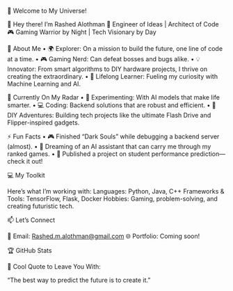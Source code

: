 🌌 Welcome to My Universe!

👋 Hey there! I’m Rashed Alothman
🔧 Engineer of Ideas | Architect of Code
🎮 Gaming Warrior by Night | Tech Visionary by Day

🌟 About Me
	•	🌍 Explorer: On a mission to build the future, one line of code at a time.
	•	🎮 Gaming Nerd: Can defeat bosses and bugs alike.
	•	💡 Innovator: From smart algorithms to DIY hardware projects, I thrive on creating the extraordinary.
	•	🧠 Lifelong Learner: Fueling my curiosity with Machine Learning and AI.

🔭 Currently On My Radar
	•	🧪 Experimenting: With AI models that make life smarter.
	•	💻 Coding: Backend solutions that are robust and efficient.
	•	🚗 DIY Adventures: Building tech projects like the ultimate Flash Drive and Flipper-inspired gadgets.

⚡️ Fun Facts
	•	🎮 Finished “Dark Souls” while debugging a backend server (almost).
	•	🚀 Dreaming of an AI assistant that can carry me through my ranked games.
	•	📖 Published a project on student performance prediction—check it out!

💻 My Toolkit

Here’s what I’m working with:
Languages: Python, Java, C++
Frameworks & Tools: TensorFlow, Flask, Docker
Hobbies: Gaming, problem-solving, and creating futuristic tech.

📫 Let’s Connect

📧 Email: Rashed.m.alothman@gmail.com
🌐 Portfolio: Coming soon!

🏆 GitHub Stats

🚀 Cool Quote to Leave You With:

“The best way to predict the future is to create it.”
